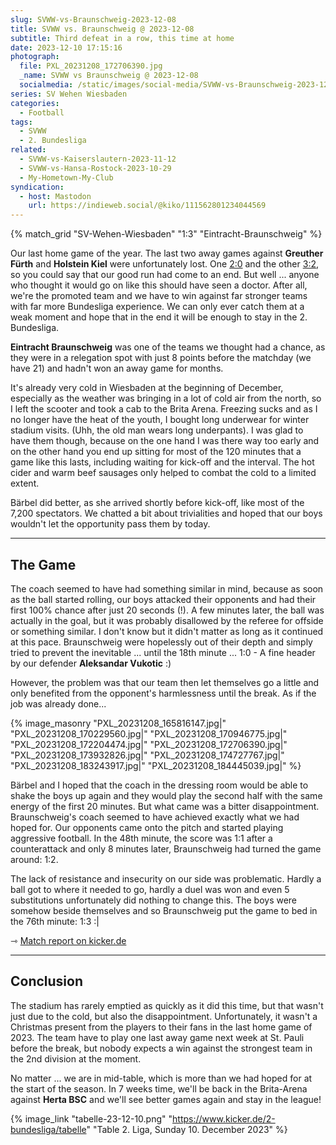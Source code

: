 ```yaml
---
slug: SVWW-vs-Braunschweig-2023-12-08
title: SVWW vs. Braunschweig @ 2023-12-08
subtitle: Third defeat in a row, this time at home
date: 2023-12-10 17:15:16
photograph:
  file: PXL_20231208_172706390.jpg
  _name: SVWW vs Braunschweig @ 2023-12-08
  socialmedia: /static/images/social-media/SVWW-vs-Braunschweig-2023-12-08.jpg
series: SV Wehen Wiesbaden
categories:
  - Football
tags:
  - SVWW
  - 2. Bundesliga
related:
  - SVWW-vs-Kaiserslautern-2023-11-12
  - SVWW-vs-Hansa-Rostock-2023-10-29
  - My-Hometown-My-Club
syndication:
  - host: Mastodon
    url: https://indieweb.social/@kiko/111562801234044569
---
```


{% match_grid "SV-Wehen-Wiesbaden" "1:3" "Eintracht-Braunschweig" %}

Our last home game of the year. The last two away games against **Greuther Fürth** and **Holstein Kiel** were unfortunately lost. One [2:0](https://www.kicker.de/fuerth-gegen-wiesbaden-2023-bundesliga-4861782/analyse) and the other [3:2](https://www.kicker.de/kiel-gegen-wiesbaden-2023-bundesliga-4861791/analyse), so you could say that our good run had come to an end. But well ... anyone who thought it would go on like this should have seen a doctor. After all, we're the promoted team and we have to win against far stronger teams with far more Bundesliga experience. We can only ever catch them at a weak moment and hope that in the end it will be enough to stay in the 2. Bundesliga.

**Eintracht Braunschweig** was one of the teams we thought had a chance, as they were in a relegation spot with just 8 points before the matchday (we have 21) and hadn't won an away game for months.

<!-- more -->

It's already very cold in Wiesbaden at the beginning of December, especially as the weather was bringing in a lot of cold air from the north, so I left the scooter and took a cab to the Brita Arena. Freezing sucks and as I no longer have the heat of the youth, I bought long underwear for winter stadium visits. (Uhh, the old man wears long underpants). I was glad to have them though, because on the one hand I was there way too early and on the other hand you end up sitting for most of the 120 minutes that a game like this lasts, including waiting for kick-off and the interval. The hot cider and warm beef sausages only helped to combat the cold to a limited extent.

Bärbel did better, as she arrived shortly before kick-off, like most of the 7,200 spectators. We chatted a bit about trivialities and hoped that our boys wouldn't let the opportunity pass them by today.

---

## The Game

The coach seemed to have had something similar in mind, because as soon as the ball started rolling, our boys attacked their opponents and had their first 100% chance after just 20 seconds (!). A few minutes later, the ball was actually in the goal, but it was probably disallowed by the referee for offside or something similar. I don't know but it didn't matter as long as it continued at this pace. Braunschweig were hopelessly out of their depth and simply tried to prevent the inevitable ... until the 18th minute ... 1:0 - A fine header by our defender **Aleksandar Vukotic** :)

However, the problem was that our team then let themselves go a little and only benefited from the opponent's harmlessness until the break. As if the job was already done...

{% image_masonry
  "PXL_20231208_165816147.jpg|"
  "PXL_20231208_170229560.jpg|"
  "PXL_20231208_170946775.jpg|"
  "PXL_20231208_172204474.jpg|"
  "PXL_20231208_172706390.jpg|"
  "PXL_20231208_173932826.jpg|"
  "PXL_20231208_174727767.jpg|"
  "PXL_20231208_183243917.jpg|"
  "PXL_20231208_184445039.jpg|"
%}

Bärbel and I hoped that the coach in the dressing room would be able to shake the boys up again and they would play the second half with the same energy of the first 20 minutes. But what came was a bitter disappointment. Braunschweig's coach seemed to have achieved exactly what we had hoped for. Our opponents came onto the pitch and started playing aggressive football. In the 48th minute, the score was 1:1 after a counterattack and only 8 minutes later, Braunschweig had turned the game around: 1:2.

The lack of resistance and insecurity on our side was problematic. Hardly a ball got to where it needed to go, hardly a duel was won and even 5 substitutions unfortunately did nothing to change this. The boys were somehow beside themselves and so Braunschweig put the game to bed in the 76th minute: 1:3 :|

&#x21FE;&nbsp;[Match report on kicker.de](https://www.kicker.de/wiesbaden-gegen-braunschweig-2023-bundesliga-4861804/analyse)

---

## Conclusion

The stadium has rarely emptied as quickly as it did this time, but that wasn't just due to the cold, but also the disappointment. Unfortunately, it wasn't a Christmas present from the players to their fans in the last home game of 2023. The team have to play one last away game next week at St. Pauli before the break, but nobody expects a win against the strongest team in the 2nd division at the moment.

No matter ... we are in mid-table, which is more than we had hoped for at the start of the season. In 7 weeks time, we'll be back in the Brita-Arena against **Herta BSC** and we'll see better games again and stay in the league!

{% image_link "tabelle-23-12-10.png" "https://www.kicker.de/2-bundesliga/tabelle" "Table 2. Liga, Sunday 10. December 2023" %}
